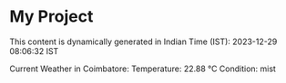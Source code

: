 # My Project

This content is dynamically generated in Indian Time (IST): 2023-12-29 08:06:32 IST


Current Weather in Coimbatore:
Temperature: 22.88 °C
Condition: mist
